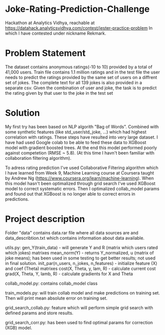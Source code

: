 # Joke-Rating-Prediction-Challenge
Hackathon at Analytics Vidhya, reachable at https://datahack.analyticsvidhya.com/contest/jester-practice-problem
In which I have contested under nickname Rekmark.

# Problem Statement
The dataset contains anonymous ratings(-10 to 10) provided by a total of 41,000 users. Train file contains 1.1 million ratings and in the test file the user needs to predict the ratings provided by the same set of users on a diffrent set of jokes. The complete text for all 139 jokes is also provided in a separate csv. Given the combination of user and joke, the task is to predict the rating given by that user to the joke in the test set

# Solution
My first try has been based on NLP algorith "Bag of Words". Combined with some synthetic features (like std_user/std_joke, ...) which had highest correlation with ratings. These steps have resulted into very large dataset. I have had used Google colab to be able to feed these data to XGBoost model with gradient boosted trees. At the end this model performed poorly against competetion (RMSE ~ 5.8). 
(At this time I havn't been familiar with collaboration filtering algorithm).

To adress rating prediction I've used Collaborative Filtering algorithm which I have learned from Week 9, Machine Learning course at Coursera taught by Andrew Ng (https://www.coursera.org/learn/machine-learning). When this model hasn't been optimalized through grid search I've used XGBoost model to correct systematic errors. Then I optimalized collab_model params and found out that XGBoost is no longer able to correct errors in predictions.

# Project description
Folder "data" contains data.rar file where all data sources are and data_describtion.txt which contains information about data available.

utils.py:
  gen_Y(train_data) - will generate Y and R (matrix which users rated which jokes) matrixes
  mean_norm(Y) - returns Y_normalized, u (matrix of joke means); has been used in some testing to get better results; not used in final                    solution.
  init_par(n_users, n_jokes, n_features) - initialize feature (X) and coef (Theta) matrixes
  cost(X, Theta, y, lam, R) - calculate current cost
  grad(X, Theta, Y, lamb, R) - calculate gradients for X and Theta

collab_model.py:
  contains collab_model class
  
train_models.py:
  will train collab model and make predictions on training set. Then will print mean absolute error on training set.

grid_search_collab.py:
  feature which will perform simple grid search with defined params and store results.

grid_search_corr.py:
  has been used to find optimal params for correction (XGB) model.
